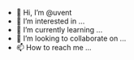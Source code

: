 - 👋 Hi, I’m @uvent
- 👀 I’m interested in ...
- 🌱 I’m currently learning ...
- 💞️ I’m looking to collaborate on ...
- 📫 How to reach me ...
